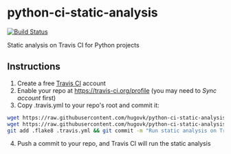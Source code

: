 # python-ci-static-analysis

[![Build Status](https://travis-ci.org/hugovk/python-ci-static-analysis.svg?branch=master)](https://travis-ci.org/hugovk/python-ci-static-analysis)

Static analysis on Travis CI for Python projects

## Instructions

1. Create a free [Travis CI](https://travis-ci.org) account
2. Enable your repo at https://travis-ci.org/profile (you may need to <i>Sync account</i> first)
3. Copy .travis.yml to your repo's root and commit it:

```bash
wget https://raw.githubusercontent.com/hugovk/python-ci-static-analysis/master/.flake8
wget https://raw.githubusercontent.com/hugovk/python-ci-static-analysis/master/.travis.yml
git add .flake8 .travis.yml && git commit -m "Run static analysis on Travis CI (https://github.com/hugovk/python-ci-static-analysis)"
```

4. Push a commit to your repo, and Travis CI will run the static analysis
